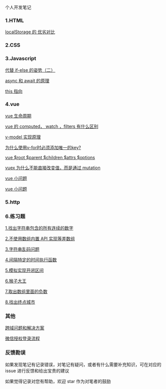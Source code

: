 个人开发笔记

### 1.HTML
[localStorage 的 优劣对比](https://github.com/chenhuiYj/blog/issues/1)
### 2.CSS

### 3.Javascript
[代替 if-else 的姿势（二）](https://github.com/chenhuiYj/blog/issues/9)

[async 和 await 的原理](https://github.com/chenhuiYj/blog/issues/5)

[this 指向](https://github.com/chenhuiYj/blog/issues/4)
### 4.vue
[vue 生命周期](https://github.com/chenhuiYj/blog/issues/6)

[vue 的 computed， watch ，filters 有什么区别](https://github.com/chenhuiYj/blog/issues/3)

[v-model 实现原理](https://github.com/chenhuiYj/blog/issues/2)

[为什么使用v-for时必须添加唯一的key?](https://juejin.im/post/5aae19aa6fb9a028d4445d1a)

[vue $root $parent $children $attrs $options](https://github.com/chenhuiYj/blog/issues/10)

[vuex 为什么不能直接改变值，而是通过 mutation](https://github.com/chenhuiYj/blog/issues/11)

[vue 小问题](https://www.cnblogs.com/T888888/p/12600732.html)

[vue 小问题](https://www.cnblogs.com/zdz8207/p/vue-face-know.html)

### 5.http

### 6.练习题

[1.找出字符串包含的所有连续的数字](https://github.com/chenhuiYj/blog/issues/12)

[2.不使用数组内置 API 实现等差数组](https://github.com/chenhuiYj/blog/issues/13)

[3.字符串乱码问题](https://github.com/chenhuiYj/blog/issues/14)

[4.间隔特定的时间执行函数](https://github.com/chenhuiYj/blog/issues/15)

[5.模拟实现开闭区间](https://github.com/chenhuiYj/note/issues/16)

[6.猴子大王](https://github.com/chenhuiYj/note/issues/17)

[7.取出数组里面的负数](https://github.com/chenhuiYj/note/issues/18)

[8.找出终点城市](https://github.com/chenhuiYj/note/issues/19)

### 其他
[跨域问题和解决方案](https://github.com/chenhuiYj/blog/issues/7)

[微信授权登录流程](https://github.com/chenhuiYj/blog/issues/8)

### 反馈勘误

如果发现笔记有记录错误，对笔记有疑问，或者有什么需要补充知识，可在对应的 issue 进行反馈和给出宝贵的建议

如果觉得记录对您有帮助，欢迎 star 作为对笔者的鼓励
